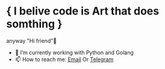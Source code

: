 # { I belive code is Art that does somthing }
anyway "Hi friend"👋


- 🔭 I’m currently working with Python and Golang
- 📫 How to reach me: [Email](pramezani92@gmail.com) Or [Telegram](https://t.me/immortaldudee)





